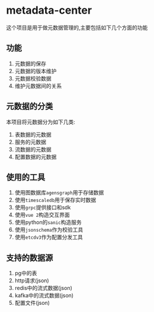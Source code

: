 # metadata-center

这个项目是用于做元数据管理的,主要包括如下几个方面的功能

## 功能

1. 元数据的保存
2. 元数据的版本维护
3. 元数据校验数据
4. 维护元数据间的关系

## 元数据的分类

本项目将元数据分为如下几类:

1. 表数据的元数据
2. 服务的元数据
3. 流数据的元数据
4. 配置数据的元数据

## 使用的工具

1. 使用图数据库`agensgraph`用于存储数据
2. 使用`timescaledb`用于保存实时数据
3. 使用`grpc`提供接口和sdk
4. 使用`vue 2`构造交互界面
5. 使用python的`sanic`构造服务
6. 使用`jsonschema`作为校验工具
7. 使用`etcdv3`作为配置分发工具


## 支持的数据源

1. pg中的表
2. http请求(json)
3. redis中的流式数据(json)
4. kafka中的流式数据(json)
5. 配置文件(json)

